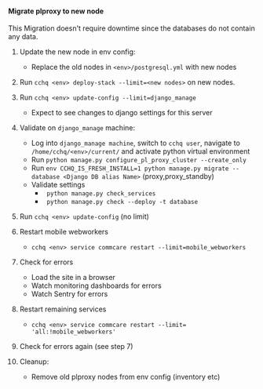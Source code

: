 #### Migrate plproxy to new node
This Migration doesn't require downtime since the databases do not contain any data.
1.  Update the new node in env config:
    *  Replace the old nodes in `<env>/postgresql.yml` with new nodes
2.  Run `cchq <env> deploy-stack --limit=<new nodes>` on new nodes.

3.  Run `cchq <env> update-config --limit=django_manage`
    *   Expect to see changes to django settings for this server
4.  Validate on `django_manage` machine:
    * Log into `django_manage machine`, switch to `cchq user`, navigate to `/home/cchq/<env>/current/` and activate python virtual environment
    *   Run `python manage.py configure_pl_proxy_cluster --create_only` 
    *   Run `env CCHQ_IS_FRESH_INSTALL=1 python manage.py migrate --database <Django DB alias Name>` (proxy,proxy_standby)
    *   Validate settings
        *   ` python manage.py check_services`
        *   ` python manage.py check --deploy -t database`
5.  Run `cchq <env> update-config` (no limit)
6.  Restart mobile webworkers
    *   `cchq <env> service commcare restart --limit=mobile_webworkers`
7.  Check for errors
    *   Load the site in a browser
    *   Watch monitoring dashboards for errors
    *   Watch Sentry for errors
8.  Restart remaining services
    *   `cchq <env> service commcare restart --limit= 'all:!mobile_webworkers'`
9.  Check for errors again (see step 7)
10. Cleanup:
    *   Remove old plproxy nodes from env config (inventory etc)
